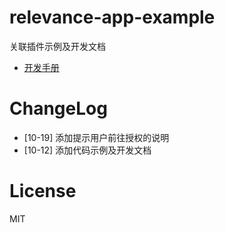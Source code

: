 # relevance-app-example
关联插件示例及开发文档

* [开发手册](./tutorial.md)

# ChangeLog

* [10-19] 添加提示用户前往授权的说明
* [10-12] 添加代码示例及开发文档

# License

MIT
